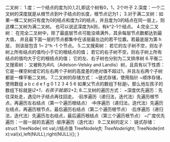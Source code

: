 <!--
 * @Description: 1. 确定递归函数的参数和返回值：
-->
二叉树：
1.度：一个结点的度为[0,1,2],即这个树有0，1，2个叶子
2.深度：一个二叉树的深度就是从根节点到叶子结点的长度，根节点记为1；
3.对于满二叉树：如果⼀棵⼆叉树只有度为0的结点和度为2的结点，并且度为0的结点在同⼀层上，则这棵⼆叉树为满⼆叉树。
也可以说这深度为k则，有k^2-1个结点。
4.完全二叉树：
在完全⼆叉树中，除了最底层节点可能没填满外，其余每层节点数都达到最⼤值，
并且最下⾯⼀层的节点都集中在该层最左边的若⼲位置。若最底层为第 h层，
则该层包含 1~ 2^h -1 个节点。
5.二叉搜索树：
若它的左⼦树不空，则左⼦树上所有结点的值均⼩于它的根结点的值；
若它的右⼦树不空，则右⼦树上所有结点的值均⼤于它的根结点的值；
它的左、右⼦树也分别为⼆叉排序树
6.平衡二叉搜索树：
又被称为AVL（Adelson-Velsky and Landis）树，且具有以下性质：
它是⼀棵空树或它的左右两个⼦树的⾼度差的绝对值不超过1，并且左右两个⼦树都是⼀棵平衡⼆叉树。
7.二叉树的存储方式：
    ~链式存储，使用指针
    ~顺序存储，使用数组
        a   b   c   d   e   f   g
        0   1   2   3   4   5   6
        如果父节点的数组下标是i，那么他左孩子的数组下标就是i*2+1，右孩子就是i*2+2;
8.二叉树的遍历方式：
    ~深度优先遍历：先往深处走，遇见叶子结点再往回走。
        ·前序遍历（递归法，迭代法）先遍历根节点，再遍历左右结点（第一个遍历根结点）
        ·中序遍历（递归法，迭代法）先遍历左结点，再遍历根节点，最后遍历右结点（第二个遍历根节点）
        ·后序遍历（递归法，迭代法）先遍历左右结点，最后遍历根结点（第三个遍历根节点）
    ~广度优先遍历：一层一层的去遍历
        ·层序遍历（迭代法）
9.二叉树的定义：
链式存储：
struct TreeNode{
    int val;//结点值
    TreeNode*left;
    TreeNode*right;
    TreeNode(int x):val(x),left(NULL),right(NULL){};
}


